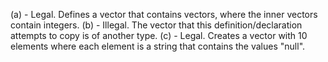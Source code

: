 (a) - Legal. Defines a vector that contains vectors, where the inner vectors contain integers.
(b) - Illegal. The vector that this definition/declaration attempts to copy is of another type.
(c) - Legal. Creates a vector with 10 elements where each element is a string that contains the values "null".